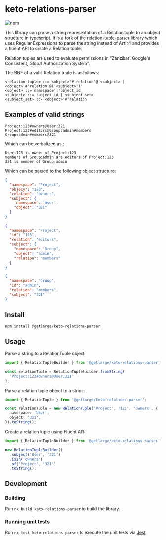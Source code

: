 # keto-relations-parser

[![npm][npm-image]][npm-url]

[npm-image]: https://img.shields.io/npm/v/@getlarge/keto-relations-parser.svg?style=flat
[npm-url]: https://npmjs.org/package/@getlarge/keto-relations-parser

This library can parse a string representation of a Relation tuple to an object structure in typescript.
It is a fork of the [relation-tuple-parser](https://github.com/nidomiro/relation-tuple-parser/tree/main) library which uses Regular Expressions to parse the string instead of Antlr4 and provides a fluent API to create a Relation tuple.

Relation tuples are used to evaluate permissions in "Zanzibar: Google's Consistent, Global Authorization System".

The BNF of a valid Relation tuple is as follows:

```bnf
<relation-tuple> ::= <object>'#'relation'@'<subject> | <object>'#'relation'@('<subject>')'
<object> ::= namespace':'object_id
<subject> ::= subject_id | <subject_set>
<subject_set> ::= <object>'#'relation
```

## Examples of valid strings

```text
Project:123#owners@User:321
Project:123#editors@Group:admin#members
Group:admin#members@321
```

Which can be verbalized as :

```text
User:123 is owner of Project:123
members of Group:admin are editors of Project:123
321 is member of Group:admin
```

Which can be parsed to the following object structure:

```json
{
  "namespace": "Project",
  "objecy": "123",
  "relation": "owners",
  "subject": {
    "namespace": "User",
    "object": "321"
  }
}
```

```json
{
  "namespace": "Project",
  "id": "123",
  "relation": "editors",
  "subject": {
    "namespace": "Group",
    "object": "admin",
    "relation": "members"
  }
}
```

```json
{
  "namespace": "Group",
  "id": "admin",
  "relation": "members",
  "subject": "321"
}
```

## Install

```sh
npm install @getlarge/keto-relations-parser
```

## Usage

Parse a string to a RelationTuple object:

```ts
import { RelationTupleBuilder } from '@getlarge/keto-relations-parser';

const relationTuple = RelationTupleBuilder.fromString(
  'Project:123#owners@User:321'
);
```

Parse a relation tuple object to a string:

```ts
import { RelationTuple } from '@getlarge/keto-relations-parser';

const relationTuple = new RelationTuple('Project', '123', 'owners', {
  namespace: 'User',
  object: '321',
}).toString();
```

Create a relation tuple using Fluent API:

```ts
import { RelationTupleBuilder } from '@getlarge/keto-relations-parser';

new RelationTupleBuilder()
  .subject('User', '321')
  .isIn('owners')
  .of('Project', '321')
  .toString();
```

## Development

### Building

Run `nx build keto-relations-parser` to build the library.

### Running unit tests

Run `nx test keto-relations-parser` to execute the unit tests via [Jest](https://jestjs.io).
